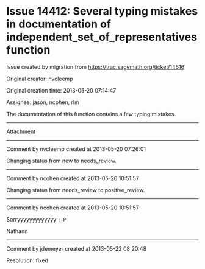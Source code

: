 # Issue 14412: Several typing mistakes in documentation of independent_set_of_representatives function

Issue created by migration from https://trac.sagemath.org/ticket/14616

Original creator: nvcleemp

Original creation time: 2013-05-20 07:14:47

Assignee: jason, ncohen, rlm

The documentation of this function contains a few typing mistakes.


---

Attachment


---

Comment by nvcleemp created at 2013-05-20 07:26:01

Changing status from new to needs_review.


---

Comment by ncohen created at 2013-05-20 10:51:57

Changing status from needs_review to positive_review.


---

Comment by ncohen created at 2013-05-20 10:51:57

Sorryyyyyyyyyyyyy `:-P`

Nathann


---

Comment by jdemeyer created at 2013-05-22 08:20:48

Resolution: fixed
